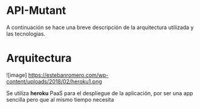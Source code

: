 # API-Mutant

A continuación se hace una breve descripción de la arquitectura utilizada y las tecnologias.

# Arquitectura

![image] https://estebanromero.com/wp-content/uploads/2018/02/heroku1.png

Se utiliza **heroku** PaaS para el despliegue de la aplicación, por ser una app sencilla pero que al mismo tiempo
necesita 